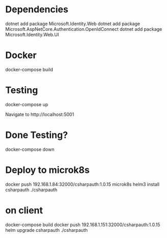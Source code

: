# Dependencies

dotnet add package Microsoft.Identity.Web
dotnet add package Microsoft.AspNetCore.Authentication.OpenIdConnect
dotnet add package Microsoft.Identity.Web.UI

# Docker
docker-compose build

# Testing
docker-compose up

Navigate to http://localhost:5001

# Done Testing?
docker-compose down

# Deploy to microk8s

docker push 192.168.1.84:32000/csharpauth:1.0.15
microk8s helm3 install csharpauth ./csharpauth

# on client
docker-compose build
docker push 192.168.1.151:32000/csharpauth:1.0.15
helm upgrade csharpauth ./csharpauth
